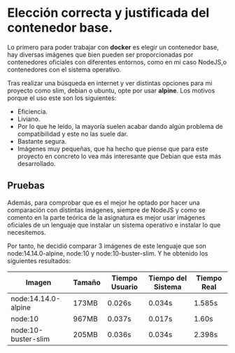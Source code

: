 # Elección correcta y justificada del contenedor base.

Lo primero para poder trabajar con **docker** es elegir un contenedor base, hay diversas imágenes que bien pueden ser proporcionadas por contenedores oficiales con diferentes entornos, como en mi caso NodeJS,o contenedores con el sistema operativo. 

Tras realizar una búsqueda en internet y ver distintas opciones para mi proyecto como slim, debian o ubuntu, opte por usar **alpine**. Los motivos porque el uso este son los siguientes:
- Eficiencia.
- Liviano.
- Por lo que he leído, la mayoría suelen acabar dando algún problema de compatibilidad y este no las suele dar.
- Bastante segura.
- Imágenes muy pequeñas, que ha hecho que piense que para este proyecto en concreto lo vea más interesante que Debian que esta más desarrollado.

## Pruebas
Además, para comprobar que es el mejor he optado por hacer una comparación con distintas imágenes, siempre de NodeJS y como se comento en la parte teórica de la asignatura es mejor usar imágenes oficiales de un lenguaje que instalar un sistema operativo e instalar lo que necesitemos.

Por tanto, he decidió comparar 3 imágenes de este lenguaje que son node:14.14.0-alpine, node:10 y node:10-buster-slim. Y he obtenido los siguientes resultados:

| Imagen | Tamaño | Tiempo Usuario | Tiempo del Sistema | Tiempo Real |
| -- | -- | -- | -- | -- |
| node:14.14.0-alpine| 173MB | 0.026s | 0.034s | 1.585s
| node:10 | 967MB | 0.037s  |0.017s | 1.60s
| node:10-buster-slim | 205MB| 0.036s | 0.034s | 2.398s